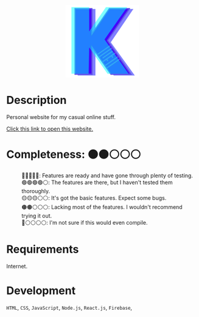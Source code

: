 <p align="center">
  <img src="https://github.com/Pyxidata/public-page/blob/main/src/assets/images/icon192.png" alt="Icon" title="icon">
</p>

<h1>
  Description
</h1>

<p>
  Personal website for my casual online stuff.
</p>

<p>
  <a href="https://pyxidata.github.io/public-page/" target="_blank" rel="noopener noreferrer">
    Click this link to open this website.
  </a>
</p>

<h1>
  Completeness: 🟠🟠⚪⚪⚪
</h1>

<dl>
  <dd>🔵🔵🔵🔵🔵: Features are ready and have gone through plenty of testing.</dd>
  <dd>🟢🟢🟢🟢⚪: The features are there, but I haven't tested them thoroughly.</dd>
  <dd>🟡🟡🟡⚪⚪: It's got the basic features. Expect some bugs.</dd>
  <dd>🟠🟠⚪⚪⚪: Lacking most of the features. I wouldn't recommend trying it out.</dd>
  <dd>🔴⚪⚪⚪⚪: I'm not sure if this would even compile.</dd>
</dl>

<h1>
  Requirements
</h1>

Internet.

<h1>
  Development
</h1>

<p>
  <code>HTML</code>, 
  <code>CSS</code>, 
  <code>JavaScript</code>,
  <code>Node.js</code>,
  <code>React.js</code>,
  <code>Firebase</code>,
</p>
